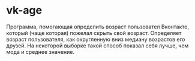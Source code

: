 # vk-age

Программа, помогающая определить возраст пользовател Вконтакте, который (чаще которая) пожелал скрыть свой возраст. Определяет возраст пользователя, как округленную вниз медиану возрастов его друзей. На некоторой выборке такой способ показал себя лучше, чем мода и среднее значение.
